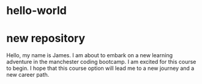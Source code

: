 # hello-world
new repository
=============

Hello, my name is James. 
I am about to embark on a new learning adventure in the manchester coding bootcamp.
I am excited for this course to begin.
I hope that this course option will lead me to a new journey and a new career path.
